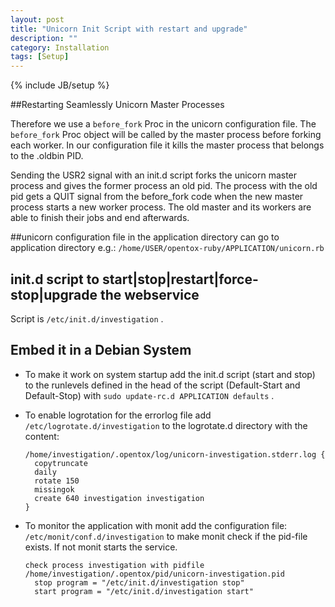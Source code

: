 ```yaml
---
layout: post
title: "Unicorn Init Script with restart and upgrade"
description: ""
category: Installation
tags: [Setup]
---
```

{% include JB/setup %}

##Restarting Seamlessly Unicorn Master Processes

Therefore we use a `before_fork` Proc in the unicorn configuration file.
The `before_fork` Proc object will be called by the master process before forking each worker. 
In our configuration file it kills the master process that belongs to the .oldbin PID. 

Sending the USR2 signal with an init.d script forks the unicorn master process and gives the former process an old pid. 
The process with the old pid gets a QUIT signal from the before_fork code when the new master process starts a new worker process. 
The old master and its workers are able to finish their jobs and end afterwards.


##unicorn configuration file in the application directory
can go to application directory e.g.: `/home/USER/opentox-ruby/APPLICATION/unicorn.rb`
 
<script src="https://gist.github.com/4037704.js"> </script>


##  init.d script to start|stop|restart|force-stop|upgrade the webservice
Script is `/etc/init.d/investigation` . 

<script src="https://gist.github.com/4037667.js"> </script>


## Embed it in a Debian System
* To make it work on system startup add the init.d script (start and stop) to the runlevels defined in the head of the script (Default-Start and Default-Stop) with `sudo update-rc.d APPLICATION defaults` .
* To enable logrotation for the errorlog file add `/etc/logrotate.d/investigation` to the logrotate.d directory with the content:

      /home/investigation/.opentox/log/unicorn-investigation.stderr.log {
        copytruncate
        daily
        rotate 150
        missingok
        create 640 investigation investigation
      }
* To monitor the application with monit add the configuration file: `/etc/monit/conf.d/investigation` to make monit check if the pid-file exists. If not monit starts the service.

      check process investigation with pidfile /home/investigation/.opentox/pid/unicorn-investigation.pid
        stop program = "/etc/init.d/investigation stop"
        start program = "/etc/init.d/investigation start"
